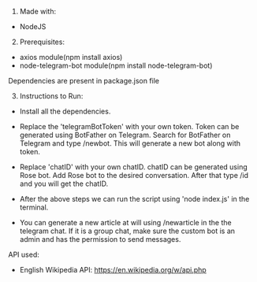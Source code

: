 1. Made with:

- NodeJS

2. Prerequisites:

- axios module(npm install axios)
- node-telegram-bot module(npm install node-telegram-bot)

Dependencies are present in package.json file

3. Instructions to Run:

- Install all the dependencies.

- Replace the 'telegramBotToken' with your own token. Token can be generated using BotFather on Telegram. Search for BotFather on Telegram and type /newbot. This will generate a new bot along with token.

- Replace 'chatID' with your own chatID. chatID can be generated using Rose bot. Add Rose bot to the desired conversation. After that type /id and you will get the chatID.

- After the above steps we can run the script using 'node index.js' in the terminal.

- You can generate a new article at will using
  /newarticle in the the telegram chat. If it is a group chat, make sure the custom bot is an admin and has the permission to send messages.

API used:

- English Wikipedia API: https://en.wikipedia.org/w/api.php
